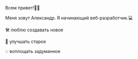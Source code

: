 Всем привет!🙋‍♂️

Меня зовут Александр. Я начинающий веб-разработчик.💻

🛠 люблю создавать новое

📠 улучшать старое

💡 воплощать задуманное
